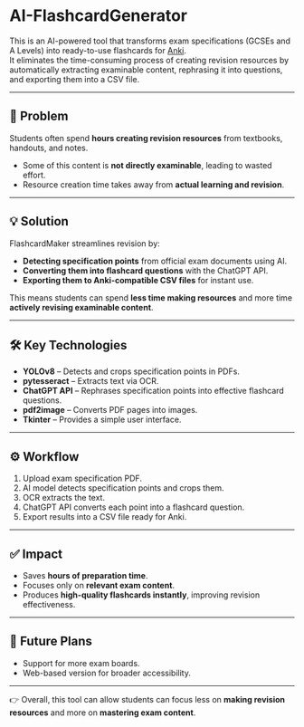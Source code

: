 # AI-FlashcardGenerator

This is an AI-powered tool that transforms exam specifications (GCSEs and A Levels) into ready-to-use flashcards for [Anki](https://apps.ankiweb.net/).  
It eliminates the time-consuming process of creating revision resources by automatically extracting examinable content, rephrasing it into questions, and exporting them into a CSV file.  

---

## 🎯 Problem  
Students often spend **hours creating revision resources** from textbooks, handouts, and notes.  
- Some of this content is **not directly examinable**, leading to wasted effort.  
- Resource creation time takes away from **actual learning and revision**.  

---

## 💡 Solution  
FlashcardMaker streamlines revision by:  
- **Detecting specification points** from official exam documents using AI.  
- **Converting them into flashcard questions** with the ChatGPT API.  
- **Exporting them to Anki-compatible CSV files** for instant use.  

This means students can spend **less time making resources** and more time **actively revising examinable content**.  

---

## 🛠️ Key Technologies  
- **YOLOv8** – Detects and crops specification points in PDFs.  
- **pytesseract** – Extracts text via OCR.  
- **ChatGPT API** – Rephrases specification points into effective flashcard questions.  
- **pdf2image** – Converts PDF pages into images.  
- **Tkinter** – Provides a simple user interface.  

---

## ⚙️ Workflow  
1. Upload exam specification PDF.  
2. AI model detects specification points and crops them.  
3. OCR extracts the text.  
4. ChatGPT API converts each point into a flashcard question.  
5. Export results into a CSV file ready for Anki.  

---

## ✅ Impact  
- Saves **hours of preparation time**.  
- Focuses only on **relevant exam content**.  
- Produces **high-quality flashcards instantly**, improving revision effectiveness.  

---

## 🔮 Future Plans    
- Support for more exam boards.  
- Web-based version for broader accessibility.  
---

👉 Overall, this tool can allow students can focus less on **making revision resources** and more on **mastering exam content**.  









